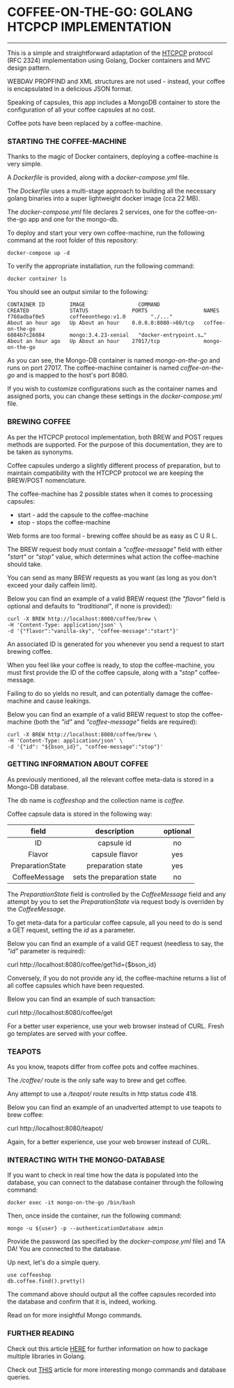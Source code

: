 # COFFEE-ON-THE-GO: GOLANG HTCPCP IMPLEMENTATION
------------------------------
This is a simple and straightforward adaptation of the [HTCPCP] protocol (RFC 2324) implementation using Golang, Docker containers and MVC design pattern. 

WEBDAV PROPFIND and XML structures are not used - instead, your coffee is encapsulated in a delicious JSON format.

Speaking of capsules, this app includes a MongoDB container to store the configuration of all your coffee capsules at no cost.

Coffee pots have been replaced by a coffee-machine.

### STARTING THE COFFEE-MACHINE

Thanks to the magic of Docker containers, deploying a coffee-machine is very simple.

A _Dockerfile_ is provided, along with a _docker-compose.yml_ file.

The _Dockerfile_ uses a multi-stage approach to building all the necessary golang binaries into a super lightweight docker image (cca 22 MB).

The _docker-compose.yml_ file declares 2 services, one for the coffee-on-the-go app and one for the mongo-db.

To deploy and start your very own coffee-machine, run the following command at the root folder of this repository:
```
docker-compose up -d
```
To verify the appropriate installation, run the following command:
```
docker container ls
```

You should see an output similar to the following:
```
CONTAINER ID        IMAGE                 COMMAND                  CREATED             STATUS              PORTS                  NAMES
f760adbaf0e5        coffeeonthego:v1.0        "./..."                  About an hour ago   Up About an hour    0.0.0.0:8080->80/tcp   coffee-on-the-go
6084b7c26084        mongo:3.4.23-xenial   "docker-entrypoint.s…"   About an hour ago   Up About an hour    27017/tcp              mongo-on-the-go
```
As you can see, the Mongo-DB container is named _mongo-on-the-go_ and runs on port 27017. The coffee-machine container is named _coffee-on-the-go_ and is mapped to the host's port 8080.

If you wish to customize configurations such as the container names and assigned ports, you can change these settings in the _docker-compose.yml_ file.

### BREWING COFFEE

As per the HTCPCP protocol implementation, both BREW and POST reques methods are supported. For the purpose of this documentation, they are to be taken as synonyms.

Coffee capsules undergo a slightly different process of preparation, but to maintain compatibility with the HTCPCP protocol we are keeping the BREW/POST nomenclature.

The coffee-machine has 2 possible states when it comes to processing capsules:

* start - add the capsule to the coffee-machine
* stop - stops the coffee-machine

Web forms are too formal - brewing coffee should be as easy as C U R L.

The BREW request body must contain a _"coffee-message"_ field with either _"start"_ or _"stop"_ value, which determines what action the coffee-machine should take. 

You can send as many BREW requests as you want (as long as you don't exceed your daily caffein limit).

Below you can find an example of a valid BREW request (the _"flavor"_ field is optional and defaults to _"traditional"_, if none is provided):

```curl
curl -X BREW http://localhost:8080/coffee/brew \
-H 'Content-Type: application/json' \
-d '{"flavor":"vanilla-sky", "coffee-message":"start"}'
```

An associated ID is generated for you whenever you send a request to start brewing coffee.

When you feel like your coffee is ready, to stop the coffee-machine, you must first provide the ID of the coffee capsule, along with a _"stop"_ coffee-message.

Failing to do so yields no result, and can potentially damage the coffee-machine and cause leakings.

Below you can find an example of a valid BREW request to stop the coffee-machine (both the _"id"_ and _"coffee-message"_ fields are required):

```curl
curl -X BREW http://localhost:8080/coffee/brew \
-H 'Content-Type: application/json' \
-d '{"id": "${bson_id}", "coffee-message":"stop"}'
```

### GETTING INFORMATION ABOUT COFFEE

As previously mentioned, all the relevant coffee meta-data is stored in a Mongo-DB database.

The db name is _coffeeshop_ and the collection name is _coffee_.

Coffee capsule data is stored in the following way:

| field              | description                  | optional  |
|:------------------:|:----------------------------:|:---------:|
| ID                 | capsule id                   | no        |
| Flavor             | capsule flavor               | yes       |
| PreparationState   | preparation state            | yes       |
| CoffeeMessage      | sets the preparation state   | no        |

The _PreparationState_ field is controlled by the _CoffeeMessage_ field and any attempt by you to set the _PreparationState_ via request body is overriden by the _CoffeeMessage_.

To get meta-data for a particular coffee capsule, all you need to do is send a GET request, setting the _id_ as a parameter.

Below you can find an example of a valid GET request (needless to say, the _"id"_ parameter is required):

curl http://localhost:8080/coffee/get?id={$bson_id}

Conversely, if you do not provide any id, the coffee-machine returns a list of all coffee capsules which have been requested.

Below you can find an example of such transaction:

curl http://localhost:8080/coffee/get

For a better user experience, use your web browser instead of CURL. Fresh go templates are served with your coffee.

### TEAPOTS ###

As you know, teapots differ from coffee pots and coffee machines.

The _/coffee/_ route is the only safe way to brew and get coffee.

Any attempt to use a _/teapot/_ route results in http status code 418.

Below you can find an example of an unadverted attempt to use teapots to brew coffee:

curl http://localhost:8080/teapot/

Again, for a better experience, use your web browser instead of CURL.

### INTERACTING WITH THE MONGO-DATABASE

If you want to check in real time how the data is populated into the database, you can connect to the database container through the following command:
```
docker exec -it mongo-on-the-go /bin/bash
```
Then, once inside the container, run the following command:
```
mongo -u ${user} -p --authenticationDatabase admin
```
Provide the password (as specified by the _docker-compose.yml_ file) and TA DA! You are connected to the database. 

Up next, let's do a simple query.
```mongo
use coffeeshop
db.coffee.find().pretty()
```
The command above should output all the coffee capsules recorded into the database and confirm that it is, indeed, working.

Read on for more insightful Mongo commands.

### FURTHER READING

Check out this article [HERE] for further information on how to package multiple libraries in Golang.

Check out [THIS] article for more interesting mongo commands and database queries.


[HTCPCP]: https://tools.ietf.org/html/rfc2324 
[HERE]: https://ieftimov.com/post/golang-package-multiple-binaries/
[THIS]: https://docs.mongodb.com/manual/reference/command/
